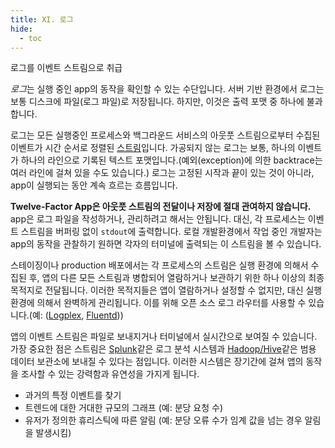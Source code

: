 ```yaml
---
title: XI. 로그
hide:
  - toc
---
```

로그를 이벤트 스트림으로 취급

*로그*는 실행 중인 app의 동작을 확인할 수 있는 수단입니다. 서버 기반 환경에서 로그는 보통 디스크에 파일(로그 파일)로 저장됩니다. 하지만, 이것은 출력 포맷 중 하나에 불과합니다.

로그는 모든 실행중인 프로세스와 백그라운드 서비스의 아웃풋 스트림으로부터 수집된 이벤트가 시간 순서로 정렬된 [스트림](https://adam.herokuapp.com/past/2011/4/1/logs_are_streams_not_files/)입니다. 가공되지 않는 로그는 보통, 하나의 이벤트가 하나의 라인으로 기록된 텍스트 포맷입니다.(예외(exception)에 의한 backtrace는 여러 라인에 걸쳐 있을 수도 있습니다.) 로그는 고정된 시작과 끝이 있는 것이 아니라, app이 실행되는 동안 계속 흐르는 흐름입니다.

**Twelve-Factor App은 아웃풋 스트림의 전달이나 저장에 절대 관여하지 않습니다.** app은 로그 파일을 작성하거나, 관리하려고 해서는 안됩니다. 대신, 각 프로세스는 이벤트 스트림을 버퍼링 없이 `stdout`에 출력합니다. 로컬 개발환경에서 작업 중인 개발자는 app의 동작을 관찰하기 원하면 각자의 터미널에 출력되는 이 스트림을 볼 수 있습니다.

스테이징이나 production 배포에서는 각 프로세스의 스트림은 실행 환경에 의해서 수집된 후, 앱의 다른 모든 스트림과 병합되어 열람하거나 보관하기 위한 하나 이상의 최종 목적지로 전달됩니다. 이러한 목적지들은 앱이 열람하거나 설정할 수 없지만, 대신 실행 환경에 의해서 완벽하게 관리됩니다. 이를 위해 오픈 소스 로그 라우터를 사용할 수 있습니다.(예: ([Logplex](https://github.com/heroku/logplex), [Fluentd](https://github.com/fluent/fluentd)))

앱의 이벤트 스트림은 파일로 보내지거나 터미널에서 실시간으로 보여질 수 있습니다. 가장 중요한 점은 스트림은 [Splunk](http://www.splunk.com/)같은 로그 분석 시스템과 [Hadoop/Hive](http://hive.apache.org/)같은 범용 데이터 보관소에 보내질 수 있다는 점입니다. 이러한 시스템은 장기간에 걸쳐 앱의 동작을 조사할 수 있는 강력함과 유연성을 가지게 됩니다.

* 과거의 특정 이벤트를 찾기
* 트렌드에 대한 거대한 규모의 그래프 (예: 분당 요청 수)
* 유저가 정의한 휴리스틱에 따른 알림 (예: 분당 오류 수가 임계 값을 넘는 경우 알림을 발생시킴)
